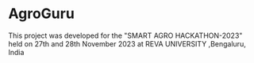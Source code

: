 # AgroGuru
This project was developed for the "SMART AGRO HACKATHON-2023" held on 27th and 28th November 2023 at REVA UNIVERSITY ,Bengaluru, India
